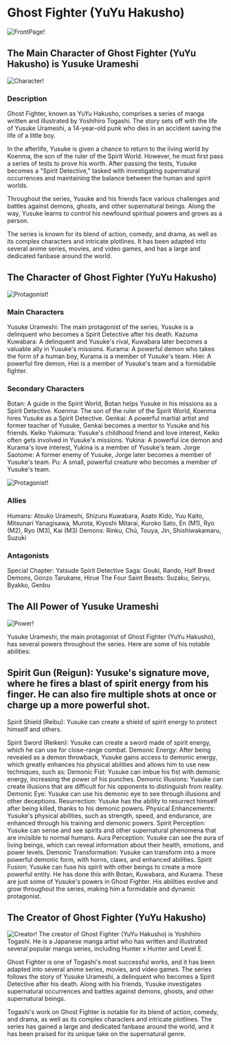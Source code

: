 # Ghost Fighter (YuYu Hakusho)
![FrontPage!](GhostFighter2.jpg) 

## The Main Character of Ghost Fighter (YuYu Hakusho) is Yusuke Urameshi
![Character!](GhostFighter1.jpg)

### Description

Ghost Fighter, known as YuYu Hakusho, comprises a series of manga written and illustrated by Yoshihiro Togashi. The story sets off with the life of Yusuke Urameshi, a 14-year-old punk who dies in an accident saving the life of a little boy.

In the afterlife, Yusuke is given a chance to return to the living world by Koenma, the son of the ruler of the Spirit World. However, he must first pass a series of tests to prove his worth. After passing the tests, Yusuke becomes a "Spirit Detective," tasked with investigating supernatural occurrences and maintaining the balance between the human and spirit worlds.

Throughout the series, Yusuke and his friends face various challenges and battles against demons, ghosts, and other supernatural beings. Along the way, Yusuke learns to control his newfound spiritual powers and grows as a person.

The series is known for its blend of action, comedy, and drama, as well as its complex characters and intricate plotlines. It has been adapted into several anime series, movies, and video games, and has a large and dedicated fanbase around the world.

## The Character of Ghost Fighter (YuYu Hakusho)
![Protagonist!](Protagonist.jpg)

### Main Characters
Yusuke Urameshi: The main protagonist of the series, Yusuke is a delinquent who becomes a Spirit Detective after his death.
Kazuma Kuwabara: A delinquent and Yusuke's rival, Kuwabara later becomes a valuable ally in Yusuke's missions.
Kurama: A powerful demon who takes the form of a human boy, Kurama is a member of Yusuke's team.
Hiei: A powerful fire demon, Hiei is a member of Yusuke's team and a formidable fighter.

### Secondary Characters
Botan: A guide in the Spirit World, Botan helps Yusuke in his missions as a Spirit Detective.
Koenma: The son of the ruler of the Spirit World, Koenma hires Yusuke as a Spirit Detective.
Genkai: A powerful martial artist and former teacher of Yusuke, Genkai becomes a mentor to Yusuke and his friends.
Keiko Yukimura: Yusuke's childhood friend and love interest, Keiko often gets involved in Yusuke's missions.
Yukina: A powerful ice demon and Kurama's love interest, Yukina is a member of Yusuke's team.
Jorge Saotome: A former enemy of Yusuke, Jorge later becomes a member of Yusuke's team.
Pu: A small, powerful creature who becomes a member of Yusuke's team.

![Protagonist!](Antagonist.jpg)

### Allies
Humans: Atsuko Urameshi, Shizuru Kuwabara, Asato Kido, Yuu Kaito, Mitsunari Yanagisawa, Murota, Kiyoshi Mitarai, Kuroko Sato, En (M1), Ryo (M2), Ryo (M3), Kai (M3)
Demons: Rinku, Chū, Touya, Jin, Shishiwakamaru, Suzuki

### Antagonists
Special Chapter: Yatsude
Spirit Detective Saga: Gouki, Rando, Half Breed Demons, Gonzo Tarukane, Hirue
The Four Saint Beasts: Suzaku, Seiryu, Byakko, Genbu


## The All Power of Yusuke Urameshi
![Power!](Power.jpg)

Yusuke Urameshi, the main protagonist of Ghost Fighter (YuYu Hakusho), has several powers throughout the series. Here are some of his notable abilities:

Spirit Gun (Reigun): Yusuke's signature move, where he fires a blast of spirit energy from his finger. He can also fire multiple shots at once or charge up a more powerful shot.
- 
Spirit Shield (Reibu): Yusuke can create a shield of spirit energy to protect himself and others.

Spirit Sword (Reiken): Yusuke can create a sword made of spirit energy, which he can use for close-range combat.
Demonic Energy: After being revealed as a demon throwback, Yusuke gains access to demonic energy, which greatly enhances his physical abilities and allows him to use new techniques, such as:
Demonic Fist: Yusuke can imbue his fist with demonic energy, increasing the power of his punches.
Demonic Illusions: Yusuke can create illusions that are difficult for his opponents to distinguish from reality.
Demonic Eye: Yusuke can use his demonic eye to see through illusions and other deceptions.
Resurrection: Yusuke has the ability to resurrect himself after being killed, thanks to his demonic powers.
Physical Enhancements: Yusuke's physical abilities, such as strength, speed, and endurance, are enhanced through his training and demonic powers.
Spirit Perception: Yusuke can sense and see spirits and other supernatural phenomena that are invisible to normal humans.
Aura Perception: Yusuke can see the aura of living beings, which can reveal information about their health, emotions, and power levels.
Demonic Transformation: Yusuke can transform into a more powerful demonic form, with horns, claws, and enhanced abilities.
Spirit Fusion: Yusuke can fuse his spirit with other beings to create a more powerful entity. He has done this with Botan, Kuwabara, and Kurama.
These are just some of Yusuke's powers in Ghost Fighter. His abilities evolve and grow throughout the series, making him a formidable and dynamic protagonist.



## The Creator of Ghost Fighter (YuYu Hakusho)
![Creator!](CreatorOfGhostFighter.jpg)
The creator of Ghost Fighter (YuYu Hakusho) is Yoshihiro Togashi. He is a Japanese manga artist who has written and illustrated several popular manga series, including Hunter x Hunter and Level E.

Ghost Fighter is one of Togashi's most successful works, and it has been adapted into several anime series, movies, and video games. The series follows the story of Yusuke Urameshi, a delinquent who becomes a Spirit Detective after his death. Along with his friends, Yusuke investigates supernatural occurrences and battles against demons, ghosts, and other supernatural beings.

Togashi's work on Ghost Fighter is notable for its blend of action, comedy, and drama, as well as its complex characters and intricate plotlines. The series has gained a large and dedicated fanbase around the world, and it has been praised for its unique take on the supernatural genre.


